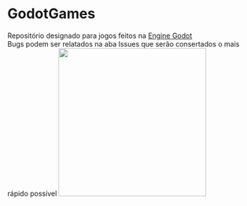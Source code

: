 # GodotGames
Repositório designado para jogos feitos na <a href="https://godotengine.org/">Engine Godot</a></br>
Bugs podem ser relatados na aba Issues que serão consertados o mais rápido possível
<img src="https://github.com/touilleMan/godot-python/raw/master/misc/godot_python.svg" width="300">
